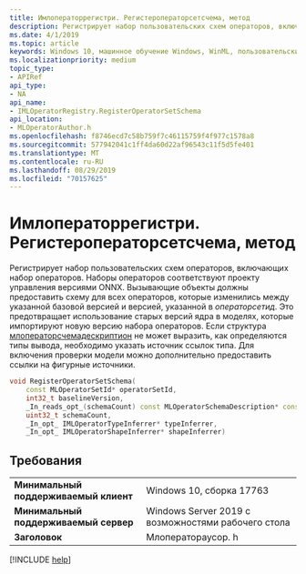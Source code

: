 ```yaml
---
title: Имлоператоррегистри. Регистероператорсетсчема, метод
description: Регистрирует набор пользовательских схем операторов, включающих набор операторов.
ms.date: 4/1/2019
ms.topic: article
keywords: Windows 10, машинное обучение Windows, WinML, пользовательские операторы, Регистероператорсетсчема
ms.localizationpriority: medium
topic_type:
- APIRef
api_type:
- NA
api_name:
- IMLOperatorRegistry.RegisterOperatorSetSchema
api_location:
- MLOperatorAuthor.h
ms.openlocfilehash: f8746ecd7c58b759f7c46115759f4f977c1578a8
ms.sourcegitcommit: 577942041c1ff4da60d22af96543c11f5d5fe401
ms.translationtype: MT
ms.contentlocale: ru-RU
ms.lasthandoff: 08/29/2019
ms.locfileid: "70157625"
---
```

# <a name="imloperatorregistryregisteroperatorsetschema-method"></a>Имлоператоррегистри. Регистероператорсетсчема, метод

Регистрирует набор пользовательских схем операторов, включающих набор операторов. Наборы операторов соответствуют проекту управления версиями ONNX. Вызывающие объекты должны предоставить схему для всех операторов, которые изменились между указанной базовой версией и версией, указанной в *операторсетид*. Это предотвращает использование старых версий ядра в моделях, которые импортируют новую версию набора операторов. Если структура [млоператорсчемадескриптион](MLOperatorSchemaDescription.md) не может выразить, как определяются типы вывода, необходимо указать источник ссылок типа. Для включения проверки модели можно дополнительно предоставить ссылки на фигурные источники.

```cpp
void RegisterOperatorSetSchema(
    const MLOperatorSetId* operatorSetId,
    int32_t baselineVersion,
    _In_reads_opt_(schemaCount) const MLOperatorSchemaDescription* const* schema,
    uint32_t schemaCount,
    _In_opt_ IMLOperatorTypeInferrer* typeInferrer,
    _In_opt_ IMLOperatorShapeInferrer* shapeInferrer)
```

## <a name="requirements"></a>Требования

| | |
|-|-|
| **Минимальный поддерживаемый клиент** | Windows 10, сборка 17763 |
| **Минимальный поддерживаемый сервер** | Windows Server 2019 с возможностями рабочего стола |
| **Заголовок** | Млоператораусор. h |

[!INCLUDE [help](../../includes/get-help.md)]

